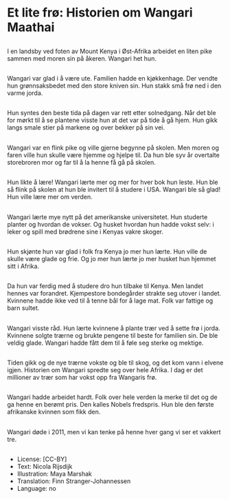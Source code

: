 # Et lite frø: Historien om Wangari Maathai

##
I en landsby ved foten av Mount Kenya i Øst-Afrika arbeidet en liten pike sammen med moren sin på åkeren. Wangari het hun.

##
Wangari var glad i å være ute. Familien hadde en kjøkkenhage. Der vendte hun grønnsaksbedet med den store kniven sin. Hun stakk små frø ned i den varme jorda.

##
Hun syntes den beste tida på dagen var rett etter solnedgang. Når det ble for mørkt til å se plantene visste hun at det var på tide å gå hjem. Hun gikk langs smale stier på markene og over bekker på sin vei.

##
Wangari var en flink pike og ville gjerne begynne på skolen. Men moren og faren ville hun skulle være hjemme og hjelpe til. Da hun ble syv år overtalte storebroren mor og far til å la henne få gå på skolen.

##
Hun likte å lære! Wangari lærte mer og mer for hver bok hun leste. Hun ble så flink på skolen at hun ble invitert til å studere i USA. Wangari ble så glad! Hun ville lære mer om verden.

##
Wangari lærte mye nytt på det amerikanske universitetet. Hun studerte planter og hvordan de vokser. Og husket hvordan hun hadde vokst selv: i leker og spill med brødrene sine i Kenyas vakre skoger. 

##
Hun skjønte hun var glad i folk fra Kenya jo mer hun lærte. Hun ville de skulle være glade og frie. Og jo mer hun lærte jo mer husket hun hjemmet sitt i Afrika.

##
Da hun var ferdig med å studere dro hun tilbake til Kenya. Men landet hennes var forandret. Kjempestore bondegårder strakte seg utover i landet. Kvinnene hadde ikke ved til å tenne bål for å lage mat. Folk var fattige og barn sultet.

##
Wangari visste råd. Hun lærte kvinnene å plante trær ved å sette frø i jorda. Kvinnene solgte trærne og brukte pengene til beste for familien sin. De ble veldig glade. Wangari hadde fått dem til å føle seg sterke og mektige.

##
Tiden gikk og de nye trærne vokste og ble til skog, og det kom vann i elvene igjen. Historien om Wangari spredte seg over hele Afrika. I dag er det millioner av trær som har vokst opp fra Wangaris frø.

##
Wangari hadde arbeidet hardt. Folk over hele verden la merke til det og de ga henne en berømt pris. Den kalles Nobels fredspris. Hun ble den første afrikanske kvinnen som fikk den.

##
Wangari døde i 2011, men vi kan tenke på henne hver gang vi ser et vakkert tre.

##
* License: [CC-BY]
* Text: Nicola Rijsdijk
* Illustration: Maya Marshak
* Translation: Finn Stranger-Johannessen
* Language: no
